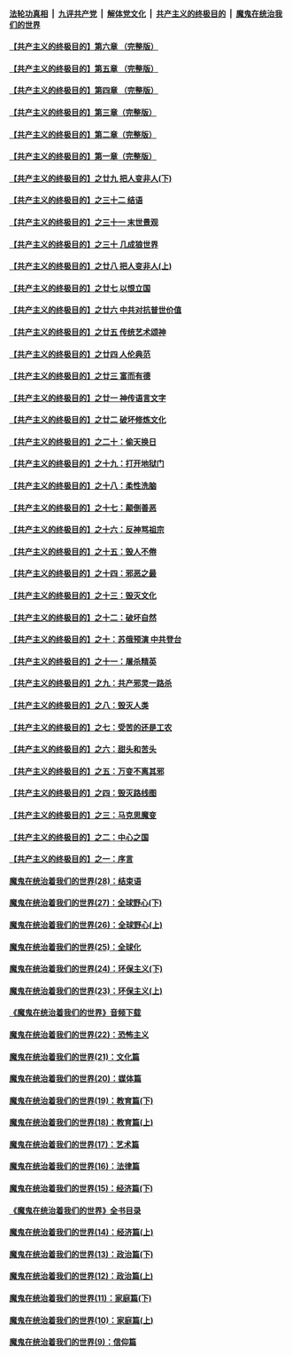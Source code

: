 ####  [法轮功真相](../../../../basic/blob/master/README.md?t=05301131) &nbsp;|&nbsp; [九评共产党](../../../../9ping.md/blob/master/README.md?t=05301131) &nbsp;|&nbsp; [解体党文化](../../../../jtdwh.md/blob/master/README.md?t=05301131)  &nbsp;|&nbsp; [共产主义的终极目的](../../../../gczydzjmd.md/blob/master/README.md?t=05301131) &nbsp;|&nbsp; [魔鬼在统治我们的世界](../../../../mgztzwmdsj.md/blob/master/README.md?t=05301131) 

#### [【共产主义的终极目的】第六章 （完整版）](../pages/nsc422/n11428913.md?t=05301131) 

#### [【共产主义的终极目的】第五章 （完整版）](../pages/nsc422/n11428912.md?t=05301131) 

#### [【共产主义的终极目的】第四章 （完整版）](../pages/nsc422/n11428907.md?t=05301131) 

#### [【共产主义的终极目的】第三章（完整版）](../pages/nsc422/n11428848.md?t=05301131) 

#### [【共产主义的终极目的】第二章（完整版）](../pages/nsc422/n11428831.md?t=05301131) 

#### [【共产主义的终极目的】第一章（完整版）](../pages/nsc422/n11417651.md?t=05301131) 

#### [【共产主义的终极目的】之廿九 把人变非人(下)](../pages/nsc422/n11344140.md?t=05301131) 

#### [【共产主义的终极目的】之三十二 结语](../pages/nsc422/n11360535.md?t=05301131) 

#### [【共产主义的终极目的】之三十一 末世景观](../pages/nsc422/n11351129.md?t=05301131) 

#### [【共产主义的终极目的】之三十 几成狼世界](../pages/nsc422/n11348280.md?t=05301131) 

#### [【共产主义的终极目的】之廿八 把人变非人(上)](../pages/nsc422/n11340492.md?t=05301131) 

#### [【共产主义的终极目的】之廿七 以恨立国](../pages/nsc422/n11336944.md?t=05301131) 

#### [【共产主义的终极目的】之廿六 中共对抗普世价值](../pages/nsc422/n11324785.md?t=05301131) 

#### [【共产主义的终极目的】之廿五 传统艺术颂神](../pages/nsc422/n11296396.md?t=05301131) 

#### [【共产主义的终极目的】之廿四 人伦典范](../pages/nsc422/n11296397.md?t=05301131) 

#### [【共产主义的终极目的】之廿三 富而有德](../pages/nsc422/n11283598.md?t=05301131) 

#### [【共产主义的终极目的】之廿一 神传语言文字](../pages/nsc422/n11263265.md?t=05301131) 

#### [【共产主义的终极目的】之廿二 破坏修炼文化](../pages/nsc422/n11245728.md?t=05301131) 

#### [【共产主义的终极目的】之二十：偷天换日](../pages/nsc422/n11238846.md?t=05301131) 

#### [【共产主义的终极目的】之十九：打开地狱门](../pages/nsc422/n11206376.md?t=05301131) 

#### [【共产主义的终极目的】之十八：柔性洗脑](../pages/nsc422/n11199994.md?t=05301131) 

#### [【共产主义的终极目的】之十七：颠倒善恶](../pages/nsc422/n11179782.md?t=05301131) 

#### [【共产主义的终极目的】之十六：反神骂祖宗](../pages/nsc422/n11166798.md?t=05301131) 

#### [【共产主义的终极目的】之十五：毁人不倦](../pages/nsc422/n11166792.md?t=05301131) 

#### [【共产主义的终极目的】之十四：邪恶之最](../pages/nsc422/n11150249.md?t=05301131) 

#### [【共产主义的终极目的】之十三：毁灭文化](../pages/nsc422/n11135227.md?t=05301131) 

#### [【共产主义的终极目的】之十二：破坏自然](../pages/nsc422/n11135214.md?t=05301131) 

#### [【共产主义的终极目的】之十：苏俄预演 中共登台](../pages/nsc422/n11118424.md?t=05301131) 

#### [【共产主义的终极目的】之十一：屠杀精英](../pages/nsc422/n11118442.md?t=05301131) 

#### [【共产主义的终极目的】之九：共产邪灵一路杀](../pages/nsc422/n11114139.md?t=05301131) 

#### [【共产主义的终极目的】之八：毁灭人类](../pages/nsc422/n11108503.md?t=05301131) 

#### [【共产主义的终极目的】之七：受苦的还是工农](../pages/nsc422/n11101809.md?t=05301131) 

#### [【共产主义的终极目的】之六：甜头和苦头](../pages/nsc422/n11096971.md?t=05301131) 

#### [【共产主义的终极目的】之五：万变不离其邪](../pages/nsc422/n11091285.md?t=05301131) 

#### [【共产主义的终极目的】之四：毁灭路线图](../pages/nsc422/n11086284.md?t=05301131) 

#### [【共产主义的终极目的】之三：马克思魔变](../pages/nsc422/n11061941.md?t=05301131) 

#### [【共产主义的终极目的】之二：中心之国](../pages/nsc422/n11047728.md?t=05301131) 

#### [【共产主义的终极目的】之一：序言](../pages/nsc422/n11086077.md?t=05301131) 

#### [魔鬼在统治着我们的世界(28)：结束语](../pages/nsc422/n10936246.md?t=05301131) 

#### [魔鬼在统治着我们的世界(27)：全球野心(下)](../pages/nsc422/n10928319.md?t=05301131) 

#### [魔鬼在统治着我们的世界(26)：全球野心(上)](../pages/nsc422/n10900318.md?t=05301131) 

#### [魔鬼在统治着我们的世界(25)：全球化](../pages/nsc422/n10788205.md?t=05301131) 

#### [魔鬼在统治着我们的世界(24)：环保主义(下)](../pages/nsc422/n10695307.md?t=05301131) 

#### [魔鬼在统治着我们的世界(23)：环保主义(上)](../pages/nsc422/n10688613.md?t=05301131) 

#### [《魔鬼在统治着我们的世界》音频下载](../pages/nsc422/n10635553.md?t=05301131) 

#### [魔鬼在统治着我们的世界(22)：恐怖主义](../pages/nsc422/n10614727.md?t=05301131) 

#### [魔鬼在统治着我们的世界(21)：文化篇](../pages/nsc422/n10597706.md?t=05301131) 

#### [魔鬼在统治着我们的世界(20)：媒体篇](../pages/nsc422/n10586579.md?t=05301131) 

#### [魔鬼在统治着我们的世界(19)：教育篇(下)](../pages/nsc422/n10564808.md?t=05301131) 

#### [魔鬼在统治着我们的世界(18)：教育篇(上)](../pages/nsc422/n10526970.md?t=05301131) 

#### [魔鬼在统治着我们的世界(17)：艺术篇](../pages/nsc422/n10499093.md?t=05301131) 

#### [魔鬼在统治着我们的世界(16)：法律篇](../pages/nsc422/n10485969.md?t=05301131) 

#### [魔鬼在统治着我们的世界(15)：经济篇(下)](../pages/nsc422/n10469975.md?t=05301131) 

#### [《魔鬼在统治着我们的世界》全书目录](../pages/nsc422/n10464261.md?t=05301131) 

#### [魔鬼在统治着我们的世界(14)：经济篇(上)](../pages/nsc422/n10457370.md?t=05301131) 

#### [魔鬼在统治着我们的世界(13)：政治篇(下)](../pages/nsc422/n10448270.md?t=05301131) 

#### [魔鬼在统治着我们的世界(12)：政治篇(上)](../pages/nsc422/n10444576.md?t=05301131) 

#### [魔鬼在统治着我们的世界(11)：家庭篇(下)](../pages/nsc422/n10440961.md?t=05301131) 

#### [魔鬼在统治着我们的世界(10)：家庭篇(上)](../pages/nsc422/n10435448.md?t=05301131) 

#### [魔鬼在统治着我们的世界(9)：信仰篇](../pages/nsc422/n10432159.md?t=05301131) 

